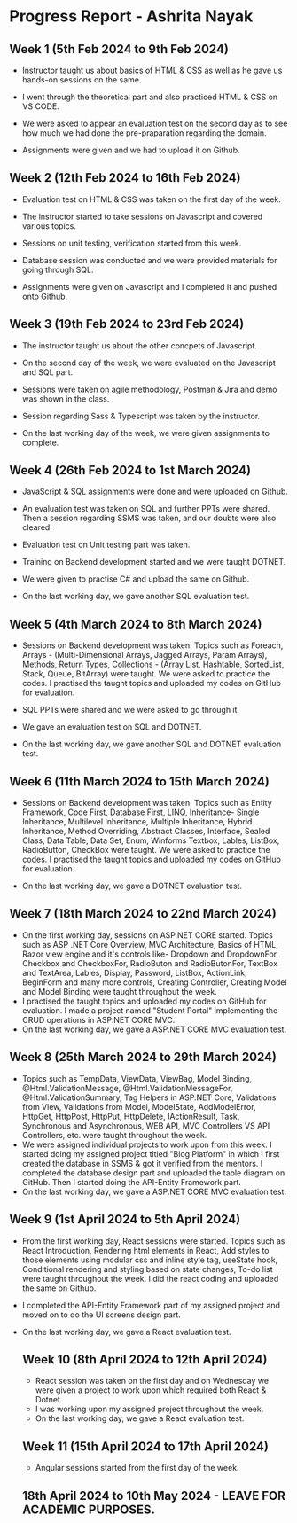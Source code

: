 # Progress Report - Ashrita Nayak

## Week 1 (5th Feb 2024 to 9th  Feb 2024)
* Instructor taught us about basics of HTML & CSS as well as he gave us hands-on sessions on the same.

* I went through the theoretical part and also practiced HTML & CSS on VS CODE.

* We were asked to appear an evaluation test on the second day as to see how much we had done the pre-praparation regarding the domain.

* Assignments were given and we had to upload it on Github. 

## Week 2 (12th Feb 2024 to 16th Feb 2024)
* Evaluation test on HTML & CSS was taken on the first day of the week. 

* The instructor started to take sessions on Javascript and covered various topics.

* Sessions on unit testing, verification started from this week.

* Database session was conducted and we were provided materials for going through SQL.

* Assignments were given on Javascript and I completed it and pushed onto Github.

## Week 3 (19th Feb 2024 to 23rd Feb 2024)
* The instructor taught us about the other concpets of Javascript.

* On the second day of the week, we were evaluated on the Javascript and  SQL part.

* Sessions were taken on agile methodology, Postman &  Jira and demo was shown in the class.

* Session regarding Sass & Typescript was taken by the instructor.

* On the last working day of the week, we were given assignments to complete.

## Week 4 (26th Feb 2024 to 1st March 2024)
* JavaScript & SQL assignments were done and were uploaded on Github.

* An evaluation test was taken on SQL and further PPTs were shared. Then a session regarding SSMS was taken, and our doubts were also cleared.

* Evaluation test on Unit testing part was taken.

* Training on Backend development started and we were taught DOTNET.

* We were given to practise C# and upload the same on Github.

* On the last working day, we gave another SQL evaluation test.

## Week 5 (4th March 2024 to 8th March 2024)
* Sessions on Backend development was taken. Topics such as Foreach, Arrays - (Multi-Dimensional Arrays, Jagged Arrays, Param Arrays), Methods, Return Types, Collections - (Array List, Hashtable, SortedList, Stack, Queue, BitArray) were taught. We were asked to practice the codes. I practised the taught topics  and uploaded my codes on GitHub for evaluation.

* SQL PPTs were shared and we were asked to go through it.

* We gave an evaluation test on SQL and DOTNET.

* On the last working day, we gave another SQL and DOTNET evaluation test.

## Week 6 (11th March 2024 to 15th March 2024)
* Sessions on Backend development was taken. Topics such as Entity Framework, Code First, Database First, LINQ, Inheritance- Single Inheritance, Multilevel Inheritance, Multiple Inheritance, Hybrid Inheritance, Method Overriding, Abstract Classes, Interface, Sealed Class, Data Table, Data Set, Enum, Winforms	Textbox, Lables, ListBox, RadioButton, CheckBox were taught. We were asked to practice the codes. I practised the taught topics  and uploaded my codes on GitHub for evaluation.

* On the last working day, we gave a DOTNET evaluation test.

## Week 7 (18th March 2024 to 22nd March 2024)
* On the first working day, sessions on ASP.NET CORE started. Topics such as ASP .NET Core Overview,	MVC Architecture, Basics of HTML, Razor view engine and it's controls like-	Dropdown and DropdownFor, Checkbox and CheckboxFor, RadioButon and RadioButonFor, TextBox and TextArea,	Lables, Display, Password, ListBox, ActionLink, BeginForm and many more controls, Creating Controller, Creating Model	 and 	Model Binding were taught throughout the week.
* I practised the taught topics  and uploaded my codes on GitHub for evaluation. I made a project named "Student Portal" implementing the CRUD operations in ASP.NET CORE MVC.
* On the last working day, we gave a ASP.NET CORE MVC evaluation test.

 ## Week 8 (25th March 2024 to 29th March 2024)
 * Topics such as 	TempData, ViewData, ViewBag, Model Binding, @Html.ValidationMessage, @Html.ValidationMessageFor, @Html.ValidationSummary,	Tag Helpers in ASP.NET Core, Validations from View, Validations from Model, ModelState, AddModelError, HttpGet, HttpPost, HttpPut, HttpDelete, IActionResult, Task, Synchronous and Asynchronous, WEB API, MVC Controllers VS API Controllers, etc.  were taught throughout the week.
 * We were assigned individual projects to work upon from this week. I started doing my assigned project titled "Blog Platform" in which I first created the database in SSMS & got it verified from the mentors. I completed the database design part and uploaded the table diagram on GitHub. Then I started doing the API-Entity Framework part.
 *  On the last working day, we gave a ASP.NET CORE MVC evaluation test.

 ## Week 9 (1st April 2024 to 5th April 2024)
 * From the first working day, React sessions were started. Topics such as React Introduction, Rendering html elements in React, Add styles to those elements using modular css and inline style tag, useState hook, Conditional rendering and styling based on state changes, To-do list were taught throughout the week. I did the react coding and uploaded the same on Github.
 * I completed the API-Entity Framework part of my assigned project and moved on to do the UI screens design part.
 * On the last working day, we gave a React evaluation test.

   ## Week 10 (8th April 2024 to 12th April 2024)
   * React session was taken on the first day and on Wednesday we were given a project to work upon which required both React & Dotnet.
   * I was working upon my assigned project throughout the week.
   * On the last working day, we gave a React evaluation test.

    ## Week 11 (15th April 2024 to 17th April 2024)
   * Angular sessions started from the first day of the week. 

    ## 18th April 2024 to 10th May 2024 - LEAVE FOR ACADEMIC PURPOSES.
   

